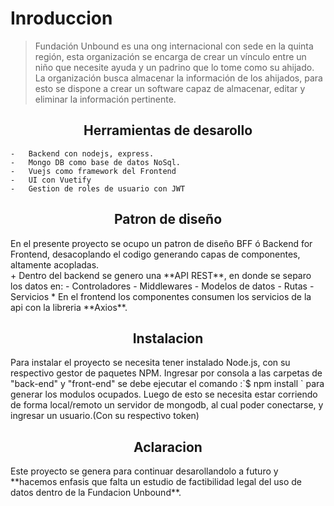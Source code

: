 # Inroduccion 
>Fundación Unbound es una ong internacional con sede en la quinta región, esta
organización se encarga de crear un vínculo entre un niño que necesite ayuda y un padrino que lo tome como su ahijado.
La organización busca almacenar la información de los ahijados, para esto se dispone a crear un software capaz de almacenar, editar y eliminar la información pertinente.

<h2 align="center">Herramientas de desarollo</h2>

	-	Backend con nodejs, express.
	-	Mongo DB como base de datos NoSql.
	-	Vuejs como framework del Frontend
	-	UI con Vuetify
	-	Gestion de roles de usuario con JWT
<h2 align="center">Patron de diseño</h2>
En el presente proyecto se ocupo un patron de diseño BFF ó Backend for Frontend, desacoplando el codigo generando capas de componentes, altamente acopladas.<br>
+ Dentro del backend se genero una **API REST**, en donde se separo los datos en:
	-  Controladores
    -  Middlewares
    -  Modelos de datos
    -  Rutas
    -  Servicios
* En el frontend los componentes consumen los servicios de la api con la libreria **Axios**.
<h2 align="center">Instalacion</h2>Para instalar el proyecto se necesita tener instalado Node.js, con su respectivo gestor de paquetes NPM.
Ingresar por consola a las carpetas de "back-end" y "front-end" se debe ejecutar el comando :`$ npm install ` para generar los modulos ocupados.
Luego de esto se necesita estar corriendo de forma local/remoto un servidor de mongodb, al cual poder conectarse, y ingresar un usuario.(Con su respectivo token)

<h2 align="center">Aclaracion</h2>Este proyecto se genera para continuar desarollandolo a futuro y **hacemos enfasis que falta un estudio de factibilidad legal del uso de datos dentro de la Fundacion  Unbound**.